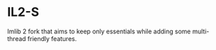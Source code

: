 # IL2-S
Imlib 2 fork that aims to keep only essentials while adding some multi-thread friendly features.
